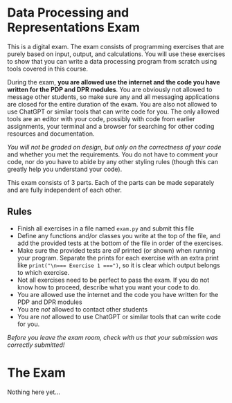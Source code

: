 # Data Processing and Representations Exam

This is a digital exam. The exam consists of programming exercises that are purely based on input, output, and calculations. You will use these exercises to show that you can write a data processing program from scratch using tools covered in this course.

During the exam, **you are allowed use the internet and the code you have written for the PDP and DPR modules**. You are obviously not allowed to message other students, so make sure any and all messaging applications are closed for the entire duration of the exam. You are also not allowed to use ChatGPT or similar tools that can write code for you. The only allowed tools are an editor with your code, possibly with code from earlier assignments, your terminal and a browser for searching for other coding resources and documentation.

_You will not be graded on design, but only on the correctness of your code_ and whether you met the requirements. You do not have to comment your code, nor do you have to abide by any other styling rules (though this can greatly help you understand your code).

This exam consists of 3 parts. Each of the parts can be made separately and are fully independent of each other.

## Rules

- Finish all exercises in a file named `exam.py` and submit this file
- Define any functions and/or classes you write at the top of the file, and add the provided tests at the bottom of the file in order of the exercises.
- Make sure the provided tests are *all* printed (or shown) when running your program. Separate the prints for each exercise with an extra print like `print("\n=== Exercise 1 ===")`, so it is clear which output belongs to which exercise.
- Not all exercises need to be perfect to pass the exam. If you do not know how to proceed, describe what you want your code to do.
- You are allowed use the internet and the code you have written for the PDP and DPR modules
- You are *not* allowed to contact other students
- You are *not* allowed to use ChatGPT or similar tools that can write code for you.

*Before you leave the exam room, check with us that your submission was correctly submitted!*

# The Exam

Nothing here yet...

<!-- ## Part 1: OOP

You are tasked with creating a simple school management system for a highschool. To do this, you will implement two classes: `Student` and `Classroom`. `Student` contains all information about a student, such as their name, student ID, and their grades. The `Classroom` class contains information about a group of students, such as the name of the classroom and the students that are in that classroom.

The following UML describes these classes and their relation:

![](../umls/classroom.png)

Implement `Student` with the following methods:

- `__init__(name, student_id)`: create a new instance with the student's name and ID as provided by the parameters and initialize the attribute `grades` as an empty dictionary.
- `add_grade(subject, grade)`: sets the `grade` for a particular `subject` in the `grades` dictionary. Subjects should be the keys, and the grades should be the values.
- `average_grade()`: returns the average grade over all `grades` for this student.
- `print_summary()`: prints the student's name, ID, and average grade. _See the example below for the format!_

Implement `Classroom` wit the following methods:

- `__init__(name)`: create a new instance with the information provided by the parameters and initialize the attribute `students` as an empty dictionary.
- `add_student(student)`: add a given `Student` to the `students` dictionary. The key in this dictionary should be the student's ID, and the value should be the given `Student` instance.
- `remove_student(student_id)`: removes a student from the classroom by their student ID.
- `combined_class_average()`: returns the average of all students' average grades. **Hint:** use the `average_grade()` method!
- `print_summary()`: prints the name of the class and the average of all students' average grade. Then prints the summary of all students using the `Student`'s `print_summary()`. _See the example below for the format!_

Test your code by running the code below:

print('\n=== Part 1: OOP ===')

# Creating a student and adding grades to the dictionary
s_alice = Student("Alice", "S123456")
s_alice.add_grade("Math", 8.0)
s_alice.add_grade("English", 9.4)
s_alice.add_grade("History", 6.0)

print("Printing Alice's summary, who's average should be a 7.8:")
s_alice.print_summary()

s_bob = Student("Bob", "S213892")
s_bob.add_grade("Math", 7.8)
s_bob.add_grade("English", 7.4)

print("\nPrinting Bob's summary, who's average should be a 7.6:")
s_bob.print_summary()

# Adding students to the classroom
classroom = Classroom("Juniors")
classroom.add_student(s_alice)
classroom.add_student(s_bob)

# Changing Bob's average by adding a new grade
s_bob.add_grade("History", 6.4)

# This should now say Bob has an average of 7.2
print()
classroom.print_summary()

# Removing Bob, reprinting
classroom.remove_student("S213892")
print()
classroom.print_summary()

## Part 2: Pandas

For this assignment, you will use the file [cameras.csv](../data/cameras.csv). This file contains camera's from different brands from 1994 to 2008. The contents of the file looks as follows:

Model,Release date,Max resolution,Low resolution,Effective pixels,Zoom wide (W),Zoom tele (T),Normal focus range,Macro focus range,Storage included,Weight (inc. batteries),Dimensions,Price
Agfa ePhoto 1280,1997,1024.0,640.0,0.0,38.0,114.0,70.0,40.0,4.0,420.0,95.0,179.0
Agfa ePhoto 1680,1998,1280.0,640.0,1.0,38.0,114.0,50.0,0.0,4.0,420.0,158.0,179.0
Agfa ePhoto CL18,2000,640.0,0.0,0.0,45.0,45.0,0.0,0.0,2.0,0.0,0.0,179.0
...
Toshiba PDR-M71,2001,2048.0,1024.0,3.0,35.0,98.0,80.0,10.0,8.0,340.0,107.0,62.0
Toshiba PDR-M81,2001,2400.0,1200.0,3.0,35.0,98.0,80.0,10.0,16.0,340.0,107.0,62.0
Toshiba PDR-T10,2002,1600.0,800.0,1.0,38.0,38.0,40.0,20.0,8.0,180.0,86.0,129.0

As you can see, the file has a header, and datafields are separated by comma's.

### Exercise 1

Load the data into a `DataFrame` named `df` using pandas. Print the `DataFrame` and make sure your result has 1038 rows and 13 columns.

Printing the `DataFrame` should show you:

Model  Release date  ...  Dimensions   Price
0           Agfa ePhoto 1280          1997  ...        95.0   179.0
1           Agfa ePhoto 1680          1998  ...       158.0   179.0
2           Agfa ePhoto CL18          2000  ...         0.0   179.0
3           Agfa ePhoto CL30          1999  ...         0.0   269.0
4     Agfa ePhoto CL30 Clik!          1999  ...       128.0  1299.0
...                      ...           ...  ...         ...     ...
1033         Toshiba PDR-M65          2001  ...       120.0    62.0
1034         Toshiba PDR-M70          2000  ...       116.0    62.0
1035         Toshiba PDR-M71          2001  ...       107.0    62.0
1036         Toshiba PDR-M81          2001  ...       107.0    62.0
1037         Toshiba PDR-T10          2002  ...        86.0   129.0

[1038 rows x 13 columns]

### Exercise 2

Find the most expensive camera in the dataset and print its name and price. Your output should looks as follows:

The name of the most expensive camera is Canon EOS-1Ds.
This camera costs 7999.0.

### Exercise 3

This dataset has quite a lot of missing values. Remove all rows for which the weight equals 0.0, and store the result into `df`. Your result should have 1017 rows (21 rows are removed). Printing the `DataFrame` should show:

Model  Release date  ...  Dimensions   Price
0           Agfa ePhoto 1280          1997  ...        95.0   179.0
1           Agfa ePhoto 1680          1998  ...       158.0   179.0
4     Agfa ePhoto CL30 Clik!          1999  ...       128.0  1299.0
5           Agfa ePhoto CL45          2001  ...       119.0   179.0
7        Canon PowerShot 350          1997  ...        93.0   149.0
...                      ...           ...  ...         ...     ...
1033         Toshiba PDR-M65          2001  ...       120.0    62.0
1034         Toshiba PDR-M70          2000  ...       116.0    62.0
1035         Toshiba PDR-M71          2001  ...       107.0    62.0
1036         Toshiba PDR-M81          2001  ...       107.0    62.0
1037         Toshiba PDR-T10          2002  ...        86.0   129.0

[1017 rows x 13 columns]

### Exercise 4

Calculate the price per gram for each camera, and store the result in a column named `'PPG'`. Then, sort the `DataFrame` on this column from the highest PPG to the lowest, and print the top 10 most expensive (by weight) cameras.

Model  Release date  ...   Price        PPG
825           Ricoh GR Digital          2005  ...  4999.0  24.995000
834             Ricoh RDC-i500          2001  ...  4999.0  15.621875
612              Olympus D-435          2005  ...  1699.0  12.135714
457         Kyocera Finecam S3          2001  ...  1699.0  10.618750
696    Panasonic Lumix DMC-FX2          2004  ...  1499.0  10.128378
611              Olympus D-425          2005  ...  1699.0   9.994118
694  Panasonic Lumix DMC-FX100          2007  ...  1499.0   9.993333
703    Panasonic Lumix DMC-FX7          2004  ...  1499.0   9.797386
460        Kyocera Finecam S3x          2002  ...  1699.0   9.708571
461         Kyocera Finecam S4          2002  ...  1699.0   9.708571

[10 rows x 14 columns]

### Exercise 5

The `'Model'` column in this dataset contains more information than purely the model; it also contains the brand of the camera. Create a new column named `'Brand'` containing the brand of each camera. You may assume the brand is always the very first word in the `Model` column. Printing the `DataFrame` should show:

Model  Release date  ...   Price        PPG
825           Ricoh GR Digital          2005  ...  4999.0  24.995000
834             Ricoh RDC-i500          2001  ...  4999.0  15.621875
612              Olympus D-435          2005  ...  1699.0  12.135714
457         Kyocera Finecam S3          2001  ...  1699.0  10.618750
696    Panasonic Lumix DMC-FX2          2004  ...  1499.0  10.128378
611              Olympus D-425          2005  ...  1699.0   9.994118
694  Panasonic Lumix DMC-FX100          2007  ...  1499.0   9.993333
703    Panasonic Lumix DMC-FX7          2004  ...  1499.0   9.797386
460        Kyocera Finecam S3x          2002  ...  1699.0   9.708571
461         Kyocera Finecam S4          2002  ...  1699.0   9.708571

[10 rows x 14 columns]
Model  Release date  ...        PPG      Brand
825         Ricoh GR Digital          2005  ...  24.995000      Ricoh
834           Ricoh RDC-i500          2001  ...  15.621875      Ricoh
612            Olympus D-435          2005  ...  12.135714    Olympus
457       Kyocera Finecam S3          2001  ...  10.618750    Kyocera
696  Panasonic Lumix DMC-FX2          2004  ...  10.128378  Panasonic
..                       ...           ...  ...        ...        ...
347             JVC GC-QX3HD          2001  ...   0.043750        JVC
902               Sigma SD14          2006  ...   0.025333      Sigma
903                Sigma SD9          2002  ...   0.020000      Sigma
345       HP Photosmart R927          2006  ...        NaN         HP
346       HP Photosmart R937          2007  ...        NaN         HP

[1017 rows x 15 columns]

## Part 3: Built-in data structures

You are working on a system to manage an animal shelter. For each animal, the shelter tracks their name, species, age, and their adoption status. Your goal is to manage the animal records, filter them based on certain criteria, and perform some analysis.

The records are currently stored in a list of dictionaries, where each dictionary represents an animal with the format `{'name': name, 'species': species, 'age': age, 'adopted': adopted}`.

animal1 = {'name': 'Bella', 'species': 'dog', 'age': 6, 'adopted': False}
animal2 = {'name': 'Max', 'species': 'cat', 'age': 3, 'adopted': True}
animal3 = {'name': 'Luna', 'species': 'dog', 'age': 2, 'adopted': False}
animal4 = {'name': 'Oliver', 'species': 'cat', 'age': 4, 'adopted': True}
animal5 = {'name': 'Milo', 'species': 'dog', 'age': 1, 'adopted': False}

animals = [animal1, animal2, animal3, animal4, animal5]

### Exercise 1

To be able to better manage the animals in the shelter, you need to organize the records by species. You will create a new dictionary (we'll call it `shelter`) in which each species is a key, and the value is another dictionary containing the animals of that species. This way, if we need information on all animals of a given species, we can just request it directly from our `shelter` dictionary! The inner dictionaries are keyed by the name of each animal, and contain the remaining information (age and adoption status).

Write the function `organize_animals(animals)` that takes a list of animal dictionaries named `animals` and aggregates them into a single dictionary with the format: `{species: {name: {age: years, adopted: boolean}}}`, where the key is the species and the value is another dictionary which is in turn keyed on an animal's name, with as a value the remainder of that specific animal's information.

Test the function with:

shelter = organize_animals(animals)
print(shelter)

Which should print:

{
  'Dog': {
    'Bella': {'age': 6, 'adopted': False},
    'Luna': {'age': 2, 'adopted': False},
    'Milo': {'age': 1, 'adopted': False}
    },
    'Cat': {
      'Max': {'age': 3, 'adopted': True},
      'Oliver': {'age': 4, 'adopted': True}
    }
  }

  ### Exercise 2

  You want to calculate the average age of animals for each species. Implement the function `average_age_by_species(organized_animals)` that takes the `shelter` dictionary and returns a new dictionary in which the key is the species and the value is the average age of the animals of that species.

  Test the function with:

  average_ages = average_age_by_species(shelter)
  print(average_ages)

  Which should print:

  {'Dog': 3.0, 'Cat': 3.5}

  ### Exercise 3

  You want to find all animals that have not been adopted yet. Implement the function `find_unadopted(shelter)` that takes the `shelter` dictionary and returns a list of names of the animals that have not been adopted.

  Test the function with:

  unadopted_animals = find_unadopted_animals(shelter)
  print(unadopted_animals)

  Which should print:

  ['Bella', 'Luna', 'Milo'] -->
